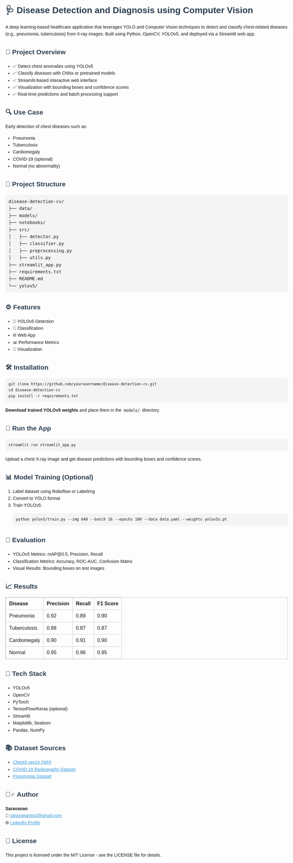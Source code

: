 <!DOCTYPE html>
<html lang="en">
<head>
  <meta charset="UTF-8">
  <title>Disease Detection and Diagnosis using Computer Vision</title>
  <style>
    body {
      font-family: Arial, sans-serif;
      line-height: 1.6;
      padding: 20px;
      max-width: 900px;
      margin: auto;
    }
    code {
      background-color: #f4f4f4;
      padding: 2px 4px;
      border-radius: 4px;
    }
    pre {
      background-color: #f4f4f4;
      padding: 10px;
      border-radius: 5px;
      overflow-x: auto;
    }
    table {
      width: 100%;
      border-collapse: collapse;
      margin-bottom: 1em;
    }
    table, th, td {
      border: 1px solid #ccc;
    }
    th, td {
      padding: 10px;
      text-align: left;
    }
    h1, h2, h3 {
      color: #2c3e50;
    }
    a {
      color: #3498db;
    }
  </style>
</head>
<body>

<h1>🩺 Disease Detection and Diagnosis using Computer Vision</h1>

<p>A deep learning-based healthcare application that leverages YOLO and Computer Vision techniques to detect and classify chest-related diseases (e.g., pneumonia, tuberculosis) from X-ray images. Built using Python, OpenCV, YOLOv5, and deployed via a Streamlit web app.</p>

<h2>📌 Project Overview</h2>
<ul>
  <li>✅ Detect chest anomalies using YOLOv5</li>
  <li>✅ Classify diseases with CNNs or pretrained models</li>
  <li>✅ Streamlit-based interactive web interface</li>
  <li>✅ Visualization with bounding boxes and confidence scores</li>
  <li>✅ Real-time predictions and batch processing support</li>
</ul>

<h2>🔍 Use Case</h2>
<p>Early detection of chest diseases such as:</p>
<ul>
  <li>Pneumonia</li>
  <li>Tuberculosis</li>
  <li>Cardiomegaly</li>
  <li>COVID-19 (optional)</li>
  <li>Normal (no abnormality)</li>
</ul>

<h2>📂 Project Structure</h2>
<pre>
disease-detection-cv/
├── data/
├── models/
├── notebooks/
├── src/
│   ├── detector.py
│   ├── classifier.py
│   ├── preprocessing.py
│   ├── utils.py
├── streamlit_app.py
├── requirements.txt
├── README.md
└── yolov5/
</pre>

<h2>⚙️ Features</h2>
<ul>
  <li>🔬 YOLOv5 Detection</li>
  <li>🧠 Classification</li>
  <li>🌐 Web App</li>
  <li>📊 Performance Metrics</li>
  <li>📸 Visualization</li>
</ul>

<h2>🛠️ Installation</h2>
<pre><code>git clone https://github.com/yourusername/disease-detection-cv.git
cd disease-detection-cv
pip install -r requirements.txt
</code></pre>

<p><strong>Download trained YOLOv5 weights</strong> and place them in the <code>models/</code> directory.</p>

<h2>🚀 Run the App</h2>
<pre><code>streamlit run streamlit_app.py</code></pre>

<p>Upload a chest X-ray image and get disease predictions with bounding boxes and confidence scores.</p>

<h2>📊 Model Training (Optional)</h2>
<ol>
  <li>Label dataset using Roboflow or LabelImg</li>
  <li>Convert to YOLO format</li>
  <li>Train YOLOv5:
<pre><code>python yolov5/train.py --img 640 --batch 16 --epochs 100 --data data.yaml --weights yolov5s.pt</code></pre>
  </li>
</ol>

<h2>🧪 Evaluation</h2>
<ul>
  <li>YOLOv5 Metrics: mAP@0.5, Precision, Recall</li>
  <li>Classification Metrics: Accuracy, ROC-AUC, Confusion Matrix</li>
  <li>Visual Results: Bounding boxes on test images</li>
</ul>

<h2>📈 Results</h2>
<table>
  <tr>
    <th>Disease</th>
    <th>Precision</th>
    <th>Recall</th>
    <th>F1 Score</th>
  </tr>
  <tr>
    <td>Pneumonia</td>
    <td>0.92</td>
    <td>0.89</td>
    <td>0.90</td>
  </tr>
  <tr>
    <td>Tuberculosis</td>
    <td>0.88</td>
    <td>0.87</td>
    <td>0.87</td>
  </tr>
  <tr>
    <td>Cardiomegaly</td>
    <td>0.90</td>
    <td>0.91</td>
    <td>0.90</td>
  </tr>
  <tr>
    <td>Normal</td>
    <td>0.95</td>
    <td>0.96</td>
    <td>0.95</td>
  </tr>
</table>

<h2>🧰 Tech Stack</h2>
<ul>
  <li>YOLOv5</li>
  <li>OpenCV</li>
  <li>PyTorch</li>
  <li>TensorFlow/Keras (optional)</li>
  <li>Streamlit</li>
  <li>Matplotlib, Seaborn</li>
  <li>Pandas, NumPy</li>
</ul>

<h2>📚 Dataset Sources</h2>
<ul>
  <li><a href="https://nihcc.app.box.com/v/ChestXray-NIHCC">ChestX-ray14 (NIH)</a></li>
  <li><a href="https://www.kaggle.com/datasets/tawsifurrahman/covid19-radiography-database">COVID-19 Radiography Dataset</a></li>
  <li><a href="https://www.kaggle.com/paultimothymooney/chest-xray-pneumonia">Pneumonia Dataset</a></li>
</ul>

<h2>🙋‍♂️ Author</h2>
<p><strong>Saravanan</strong><br>
📧 <a href="mailto:saravananits4@gmail.com">saravananits4@gmail.com</a><br>
🌐 <a href="https://www.linkedin.com/in/itssaravanan" target="_blank">LinkedIn Profile</a></p>

<h2>📄 License</h2>
<p>This project is licensed under the MIT License - see the LICENSE file for details.</p>

</body>
</html>

